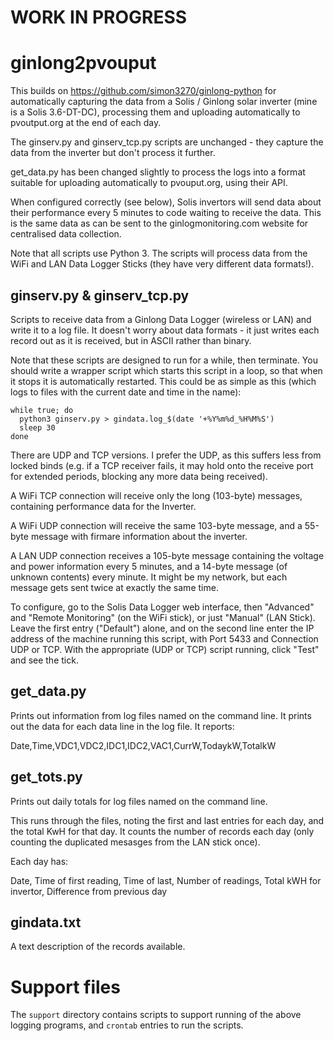 # WORK IN PROGRESS

# ginlong2pvouput

This builds on https://github.com/simon3270/ginlong-python for automatically capturing the data from a Solis / Ginlong solar inverter (mine is a Solis 3.6-DT-DC), processing them and uploading automatically to pvoutput.org at the end of each day.

The ginserv.py and ginserv_tcp.py scripts are unchanged - they capture the data from the inverter but don't process it further.

get_data.py has been changed slightly to process the logs into a format suitable for uploading automatically to pvouput.org, using their API.

When configured correctly (see below), Solis invertors will send data about their performance every 5 minutes to code waiting to receive the data. This is the same data as can be sent to the ginlogmonitoring.com website for centralised data collection.

Note that all scripts use Python 3. The scripts will process data from the WiFi and LAN Data Logger Sticks (they have very different data formats!).

## ginserv.py & ginserv_tcp.py

Scripts to receive data from a Ginlong Data Logger (wireless or LAN) and write it to a log file.
It doesn't worry about data formats - it just writes each record out as it is received, but in ASCII rather than binary.

Note that these scripts are designed to run for a while, then terminate.
You should write a wrapper script which starts this script in a loop, so that when it stops it is automatically restarted.
This could be as simple as this (which logs to files with the current date and time in the name):

    while true; do
      python3 ginserv.py > gindata.log_$(date '+%Y%m%d_%H%M%S')
      sleep 30
    done
    
There are UDP and TCP versions. I prefer the UDP, as this suffers less from locked binds
(e.g. if a TCP receiver fails, it may hold onto the receive port for
extended periods, blocking any more data being received).

A WiFi TCP connection will receive only the long (103-byte) messages, containing
performance data for the Inverter.

A WiFi UDP connection will receive the same 103-byte message, and a 55-byte message
with firmare information about the inverter.

A LAN UDP connection receives a 105-byte message containing the voltage and power information every 5 minutes,
and a 14-byte message (of unknown contents) every minute.
It might be my network, but each message gets sent twice at exactly the same time.

To configure, go to the Solis Data Logger web interface, then "Advanced" and
"Remote Monitoring" (on the WiFi stick), or just "Manual" (LAN Stick).
Leave the first entry ("Default") alone, and on the second
line enter the IP address of the machine running this script, with Port 5433
and Connection UDP or TCP.
With the appropriate (UDP or TCP) script running, click "Test" and see the tick.

## get_data.py

Prints out information from log files named on the command line. It prints out
the data for each data line in the log file. It reports:

Date,Time,VDC1,VDC2,IDC1,IDC2,VAC1,CurrW,TodaykW,TotalkW

## get_tots.py

Prints out daily totals for log files named on the command line.

This runs through the files, noting the first and last entries for each day,
and the total KwH for that day. It counts the number of records each day
(only counting the duplicated mesasges from the LAN stick once).

Each day has:

Date, Time of first reading, Time of last, Number of readings,
Total kWH for invertor, Difference from previous day

## gindata.txt

A text description of the records available.

# Support files

The `support` directory contains scripts to support running of the above logging programs,
and `crontab` entries to run the scripts.
